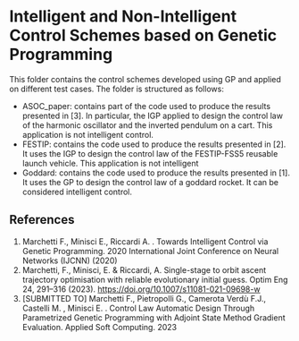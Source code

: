 # Intelligent and Non-Intelligent Control Schemes based on Genetic Programming

This folder contains the control schemes developed using GP and applied on different test cases. The folder is structured
as follows:
* ASOC_paper: contains part of the code used to produce the results presented in [3]. In particular, the IGP applied 
to design the control law of the harmonic oscillator and the inverted pendulum on a cart. This application is not intelligent
control.
* FESTIP: contains the code used to produce the results presented in [2]. It uses the IGP to design the control
law of the FESTIP-FSS5 reusable launch vehicle. This application is not intelligent
* Goddard: contains the code used to produce the results presented in [1]. It uses the GP to design the control
law of a goddard rocket. It can be considered intelligent control.


## References
1. Marchetti F., Minisci E., Riccardi A. . Towards Intelligent Control via Genetic Programming. 2020 International Joint Conference on Neural Networks (IJCNN) (2020)
2. Marchetti, F., Minisci, E. & Riccardi, A. Single-stage to orbit ascent trajectory optimisation with reliable evolutionary initial guess. Optim Eng 24, 291–316 (2023). https://doi.org/10.1007/s11081-021-09698-w
3. [SUBMITTED TO] Marchetti F., Pietropolli G., Camerota Verdù F.J., Castelli M. , Minisci E. . Control Law Automatic Design 
Through Parametrized Genetic Programming with Adjoint State Method Gradient Evaluation. Applied Soft Computing. 2023
